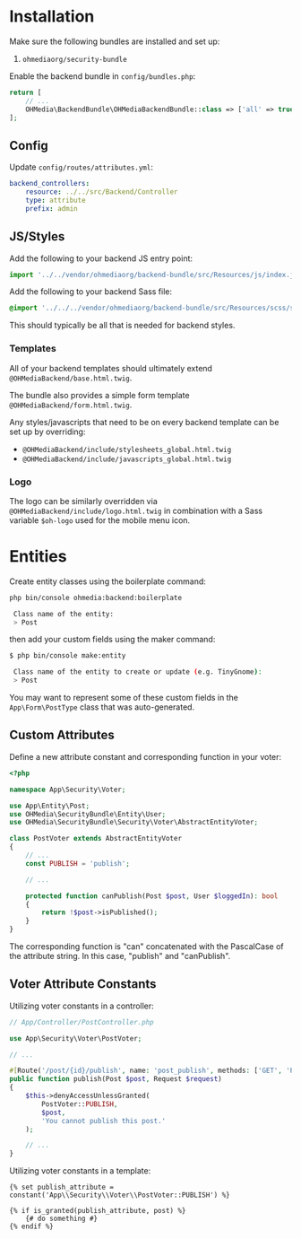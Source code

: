 # Installation

Make sure the following bundles are installed and set up:

1. `ohmediaorg/security-bundle`

Enable the backend bundle in `config/bundles.php`:

```php
return [
    // ...
    OHMedia\BackendBundle\OHMediaBackendBundle::class => ['all' => true],
];
```

## Config

Update `config/routes/attributes.yml`:

```yaml
backend_controllers:
    resource: ../../src/Backend/Controller
    type: attribute
    prefix: admin
```

## JS/Styles

Add the following to your backend JS entry point:

```js
import '../../vendor/ohmediaorg/backend-bundle/src/Resources/js/index.js';
```

Add the following to your backend Sass file:

```scss
@import '../../../vendor/ohmediaorg/backend-bundle/src/Resources/scss/style';
```

This should typically be all that is needed for backend styles.

### Templates

All of your backend templates should ultimately extend `@OHMediaBackend/base.html.twig`.

The bundle also provides a simple form template `@OHMediaBackend/form.html.twig`.

Any styles/javascripts that need to be on every backend template can be set up
by overriding:
- `@OHMediaBackend/include/stylesheets_global.html.twig`
- `@OHMediaBackend/include/javascripts_global.html.twig`

### Logo

The logo can be similarly overridden via `@OHMediaBackend/include/logo.html.twig`
in combination with a Sass variable `$oh-logo` used for the mobile menu icon.

# Entities

Create entity classes using the boilerplate command:

```bash
php bin/console ohmedia:backend:boilerplate

 Class name of the entity:
 > Post
```

then add your custom fields using the maker command:

```bash
$ php bin/console make:entity

 Class name of the entity to create or update (e.g. TinyGnome):
 > Post
```

You may want to represent some of these custom fields in the
`App\Form\PostType` class that was auto-generated.

## Custom Attributes

Define a new attribute constant and corresponding function in your voter:

```php
<?php

namespace App\Security\Voter;

use App\Entity\Post;
use OHMedia\SecurityBundle\Entity\User;
use OHMedia\SecurityBundle\Security\Voter\AbstractEntityVoter;

class PostVoter extends AbstractEntityVoter
{
    // ...
    const PUBLISH = 'publish';

    // ...

    protected function canPublish(Post $post, User $loggedIn): bool
    {
        return !$post->isPublished();
    }
}
```

The corresponding function is "can" concatenated with the PascalCase of the
attribute string. In this case, "publish" and "canPublish".

## Voter Attribute Constants

Utilizing voter constants in a controller:

```php
// App/Controller/PostController.php

use App\Security\Voter\PostVoter;

// ...

#[Route('/post/{id}/publish', name: 'post_publish', methods: ['GET', 'POST'])]
public function publish(Post $post, Request $request)
{
    $this->denyAccessUnlessGranted(
        PostVoter::PUBLISH,
        $post,
        'You cannot publish this post.'
    );

    // ...
}
```

Utilizing voter constants in a template:

```twig
{% set publish_attribute = constant('App\\Security\\Voter\\PostVoter::PUBLISH') %}

{% if is_granted(publish_attribute, post) %}
    {# do something #}
{% endif %}
```
